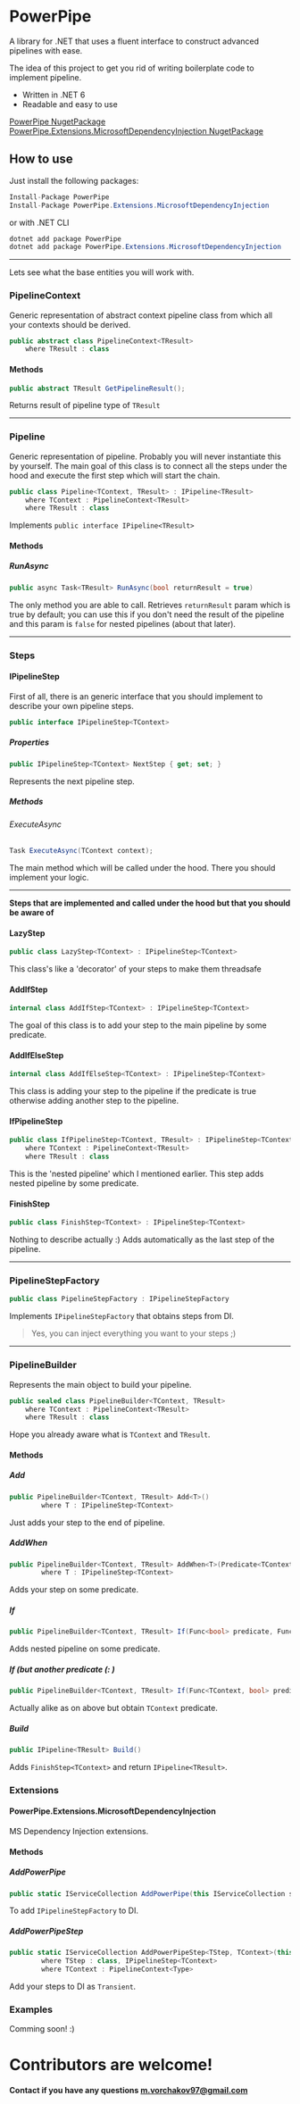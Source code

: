 # PowerPipe
A library for .NET that uses a fluent interface to construct advanced pipelines with ease.

The idea of this project to get you rid of writing boilerplate code to implement pipeline.

- Written in .NET 6
- Readable and easy to use

[PowerPipe NugetPackage](https://www.nuget.org/packages/PowerPipe/ "PowerPipe NugetPackage")
[PowerPipe.Extensions.MicrosoftDependencyInjection NugetPackage](https://www.nuget.org/packages/PowerPipe.Extensions.MicrosoftDependencyInjection/ "PowerPipe.Extensions.MicrosoftDependencyInjection NugetPackage")

## How to use
Just install the following packages:
```csharp
Install-Package PowerPipe
Install-Package PowerPipe.Extensions.MicrosoftDependencyInjection
```
or with .NET CLI
```csharp
dotnet add package PowerPipe
dotnet add package PowerPipe.Extensions.MicrosoftDependencyInjection
```

------------

Lets see what the base entities you will work with.

### PipelineContext
Generic representation of abstract context pipeline class from which all your contexts should be derived.

```csharp
public abstract class PipelineContext<TResult>
	where TResult : class
```

#### Methods
```csharp
public abstract TResult GetPipelineResult();
```
Returns result of pipeline type of `TResult`

------------

### Pipeline
Generic representation of pipeline. Probably you will never instantiate this by yourself. The main goal of this class is to connect all the steps under the hood and execute the first step which will start the chain.
```csharp
public class Pipeline<TContext, TResult> : IPipeline<TResult>
	where TContext : PipelineContext<TResult>
	where TResult : class
```
Implements `public interface IPipeline<TResult>`

#### Methods
##### RunAsync

```csharp
public async Task<TResult> RunAsync(bool returnResult = true)
```
The only method you are able to call. Retrieves `returnResult` param which is true by default; you can use this if you don't need the result of the pipeline and this param is `false` for nested pipelines (about that later).

------------

### Steps
#### IPipelineStep
First of all, there is an generic interface that you should implement to describe your own pipeline steps.
```csharp
public interface IPipelineStep<TContext>
```
##### Properties
```csharp
public IPipelineStep<TContext> NextStep { get; set; }
```
Represents the next pipeline step.
##### Methods
###### ExecuteAsync

```csharp
Task ExecuteAsync(TContext context);
```
The main method which will be called under the hood. There you should implement your logic.

------------

**Steps that are implemented and called under the hood but that you should be aware of**

#### LazyStep
```csharp
public class LazyStep<TContext> : IPipelineStep<TContext>
```
This class's like a 'decorator' of your steps to make them threadsafe

#### AddIfStep
```csharp
internal class AddIfStep<TContext> : IPipelineStep<TContext>
```
The goal of this class is to add your step to the main pipeline by some predicate.

#### AddIfElseStep
```csharp
internal class AddIfElseStep<TContext> : IPipelineStep<TContext>
```
This class is adding your step to the pipeline if the predicate is true otherwise adding another step to the pipeline.

#### IfPipelineStep
```csharp
public class IfPipelineStep<TContext, TResult> : IPipelineStep<TContext>
    where TContext : PipelineContext<TResult>
    where TResult : class
```
This is the 'nested pipeline' which I mentioned earlier. This step adds nested pipeline by some predicate.

#### FinishStep
```csharp
public class FinishStep<TContext> : IPipelineStep<TContext>
```
Nothing to describe actually :) Adds automatically as the last step of the pipeline.

------------

### PipelineStepFactory
```csharp
public class PipelineStepFactory : IPipelineStepFactory
```
Implements `IPipelineStepFactory` that obtains steps from DI.

> Yes, you can inject everything you want to your steps ;)

------------

### PipelineBuilder
Represents the main object to build your pipeline.
```csharp
public sealed class PipelineBuilder<TContext, TResult>
    where TContext : PipelineContext<TResult>
    where TResult : class
```
Hope you already aware what is `TContext` and `TResult`.

#### Methods
##### Add
```csharp
public PipelineBuilder<TContext, TResult> Add<T>()
        where T : IPipelineStep<TContext>
```
Just adds your step to the end of pipeline.

##### AddWhen
```csharp
public PipelineBuilder<TContext, TResult> AddWhen<T>(Predicate<TContext> predicate)
        where T : IPipelineStep<TContext>
```
Adds your step on some predicate.

##### If
```csharp
public PipelineBuilder<TContext, TResult> If(Func<bool> predicate, Func<PipelineBuilder<TContext, TResult>, PipelineBuilder<TContext, TResult>> action)
```
Adds nested pipeline on some predicate.

##### If (but another predicate (: )
```csharp
public PipelineBuilder<TContext, TResult> If(Func<TContext, bool> predicate, Func<PipelineBuilder<TContext, TResult>, PipelineBuilder<TContext, TResult>> action)
```
Actually alike as on above but obtain `TContext` predicate.

##### Build
```csharp
public IPipeline<TResult> Build()
```
Adds `FinishStep<TContext>` and return `IPipeline<TResult>`.

### Extensions
#### PowerPipe.Extensions.MicrosoftDependencyInjection
MS Dependency Injection extensions.

#### Methods
##### AddPowerPipe
```csharp
public static IServiceCollection AddPowerPipe(this IServiceCollection serviceCollection)
```
To add `IPipelineStepFactory` to DI.

##### AddPowerPipeStep
```csharp
public static IServiceCollection AddPowerPipeStep<TStep, TContext>(this IServiceCollection serviceCollection)
        where TStep : class, IPipelineStep<TContext>
        where TContext : PipelineContext<Type>
```
Add your steps to DI as `Transient`.

### Examples
Comming soon! :)


# Contributors are welcome!
#### Contact if you have any questions m.vorchakov97@gmail.com